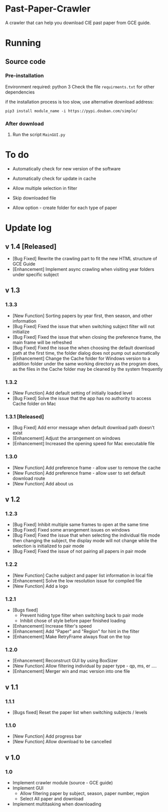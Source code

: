 # Past-Paper-Crawler
A crawler that can help you download CIE past paper from GCE guide.



# Running

## Source code

### Pre-installation

Environment required: python 3
Check the file `requirments.txt` for other dependencies

if the installation process is too slow, use alternative download address:

```
pip3 install module_name -i https://pypi.douban.com/simple/ 
```



### After download

1. Run the script `MainGUI.py`



# To do

* Automatically check for new version of the software

* Automatically check for update in cache

* Allow multiple selection in filter

* Skip downloaded file

* Allow option - create folder for each type of paper

  

# Update log

## v 1.4 [Released]
* [Bug Fixed] Rewrite the crawling part to fit the new HTML structure of GCE Guide
* [Enhancement] Implement async crawling when visiting year folders under specific subject

## v 1.3

### 1.3.3 

* [New Function] Sorting papers by year first, then season, and other information
* [Bug Fixed] Fixed the issue that when switching subject filter will not initialize
* [Bug Fixed] Fixed the issue that when closing the preference frame, the main frame will be refreshed
* [Bug Fixed] Fixed the issue the when choosing the default download path at the first time, the folder dialog does not pump out automatically
* [Enhancement] Change the Cache folder for Windows version to a addition folder under the same working directory as the program does, as the files in the Cache folder may be cleaned by the system frequently

### 1.3.2

* [New Function] Add default setting of initially loaded level
* [Bug Fixed] Solve the issue that the app has no authority to access Cache folder on Mac

### 1.3.1 [Released]

* [Bug Fixed] Add error message when default download path doesn't exist
* [Enhancement] Adjust the arrangement on windows
* [Enhancement] Increased the opening speed for Mac executable file

### 1.3.0

- [New Function] Add preference frame - allow user to remove the cache
- [New Function] Add preference frame - allow user to set default download route
- [New Function] Add about us

## v 1.2

### 1.2.3

- [Bug Fixed] Inhibit multiple same frames to open at the same time
- [Bug Fixed] Fixed some arrangement issues on windows
- [Bug Fixed] Fixed the issue that when selecting the individual file mode then changing the subject, the display mode will not change while the selection is initialized to pair mode
- [Bug Fixed] Fixed the issue of not pairing all papers in pair mode

### 1.2.2

- [New Function] Cache subject and paper list information in local file
- [Enhancement] Solve the low resolution issue for compiled file
- [New Function] Add a logo

### 1.2.1

- [Bugs fixed]
  - Prevent hiding type filter when switching back to pair mode
  - Inhibit chose of style before paper finished loading
- [Enhancement] Increase filter's speed
- [Enhancement] Add "Paper" and "Region" for hint in the filter
- [Enhancement] Make RetryFrame always float on the top

### 1.2.0

- [Enhancement] Reconstruct GUI by using BoxSizer
- [New Function] Allow filtering individual by paper type - qp, ms, er ....
- [Enhancement] Merger win and mac version into one file

## v 1.1

### 1.1.1

- [Bugs fixed] Reset the paper list when switching subjects / levels

### 1.1.0

- [New Function] Add progress bar
- [New Function] Allow download to be cancelled

## v 1.0

### 1.0

- Implement crawler module (source - GCE guide)
- Implement GUI
  - Allow filtering paper by subject, season, paper number, region
  - Select All paper and download
- Implement multitasking when downloading